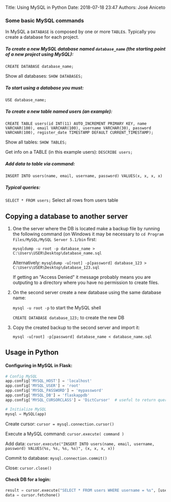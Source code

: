 Title: Using MySQL in Python
Date: 2018-07-18 23:47 
Authors: José Aniceto


### Some basic MySQL commands

In MySQL a `DATABASE` is composed by one or more `TABLE`s. Typically you create a database for each project.

##### To create a new MySQL database named `database_name` (the starting point of a new project using MySQL):

```
CREATE DATABASE database_name;
```

Show all databases:  `SHOW DATABASES;`

##### To start using a database you must:

`USE database_name;`

##### To create a new table named users (an example):

```
CREATE TABLE users(id INT(11) AUTO_INCREMENT PRIMARY KEY, name VARCHAR(100), email VARCHAR(100), username VARCHAR(30), password VARCHAR(100), register_date TIMESTAMP DEFAULT CURRENT_TIMESTAMP);
```

Show all tables:  `SHOW TABLES;`

Get info on a TABLE (in this example users): `DESCRIBE users;`

##### Add data to table via command:

```
INSERT INTO users(name, email, username, password) VALUES(x, x, x, x)
```

##### Typical queries:

`SELECT * FROM users;`  Select all rows from users table


## Copying a database to another server

1. One the server where the DB is located make a backup file by running the following command (on Windows it may be necessary to `cd Program Files/MySQL/MySQL Server 5.1/bin` first: 

   `mysqldump -u root -p database_name > C:\Users\USER\Desktop\database_name.sql`

   Alternatively: `mysqldump -u[root] -p[password] database_123 > C:\Users\USER\Desktop\database_123.sql`

   If getting an "Access Denied" it message probably means you are outputing to a directory where you have no permission to create files.

2. On the second server create a new database using the same database name:

   `mysql -u root -p` to start the MySQL shell

   `CREATE DATABASE database_123;` to create the new DB

3. Copy the created backup to the second server and import it:

   `mysql -u[root] -p[password] database_name < database_name.sql`



## Usage in Python

#### Configuring in MySQL in Flask:
```python
# Config MySQL
app.config['MYSQL_HOST'] = 'localhost'
app.config['MYSQL_USER'] = 'root'
app.config['MYSQL_PASSWORD'] = 'mypassword'
app.config['MYSQL_DB'] = 'flaskappdb'
app.config['MYSQL_CURSORCLASS'] = 'DictCursor'  # useful to return queries as dictionaries

# Initialize MySQL
mysql = MySQL(app)
```

Create cursor:  `cursor = mysql.connection.cursor()`

Execute a MySQL command:  `cursor.execute( command )`

Add data:  `cursor.execute("INSERT INTO users(name, email, username, password) VALUES(%s, %s, %s, %s)", (x, x, x, x))`

Commit to database:  `mysql.connection.commit()`

Close:  `cursor.close()`

#### Check DB for a login: 
```python
result = cursor.execute("SELECT * FROM users WHERE username = %s", [username])`
data = cursor.fetchone()
```
